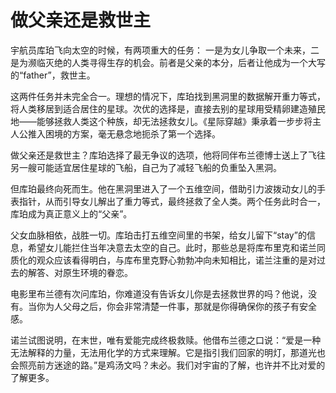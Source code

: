 # 做父亲还是救世主

宇航员库珀飞向太空的时候，有两项重大的任务： 一是为女儿争取一个未来，二是为濒临灭绝的人类寻得生存的机会。前者是父亲的本分，后者让他成为一个大写的“father”，救世主。 

这两件任务并未完全合一。理想的情况下，库珀找到黑洞里的数据解开重力等式，将人类移居到适合居住的星球。次优的选择是，直接去别的星球用受精卵建造殖民地——能够拯救人类这个种族，却无法拯救女儿。《星际穿越》秉承着一步步将主人公推入困境的方案，毫无悬念地扼杀了第一个选择。 

做父亲还是救世主？库珀选择了最无争议的选项，他将同伴布兰德博士送上了飞往另一艘可能适宜居住星球的飞船，自己为了减轻飞船的负重坠入黑洞。 

但库珀最终向死而生。他在黑洞里进入了一个五维空间，借助引力波拨动女儿的手表指针，从而引导女儿解出了重力等式，最终拯救了全人类。两个任务此时合一，库珀成为真正意义上的“父亲”。 

父女血脉相依，战胜一切。库珀击打五维空间里的书架，给女儿留下“stay”的信息，希望女儿能拦住当年决意去太空的自己。此时，那些总是将库布里克和诺兰同质化的观众应该看得明白，与库布里克野心勃勃冲向未知相比，诺兰注重的是对过去的解答、对原生环境的眷恋。 

电影里布兰德有次问库珀，你难道没有告诉女儿你是去拯救世界的吗？他说，没有。当你为人父母之后，你会非常清楚一件事，那就是你得确保你的孩子有安全感。 

诺兰试图说明，在末世，唯有爱能完成终极救赎。他借布兰德之口说：“爱是一种无法解释的力量，无法用化学的方式来理解。它是指引我们回家的明灯，那道光也会照亮前方迷途的路。”是鸡汤文吗？未必。我们对宇宙的了解，也许并不比对爱的了解更多。